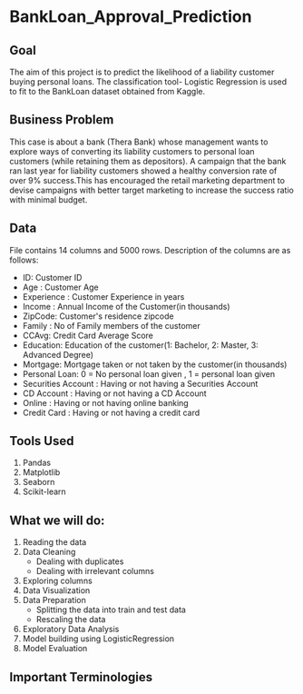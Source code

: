 # BankLoan_Approval_Prediction
## Goal
The aim of this project is to predict the likelihood of a liability customer buying personal loans. The classification tool- Logistic Regression is used to fit to the BankLoan dataset obtained from Kaggle.
## Business Problem
This case is about a bank (Thera Bank) whose management wants to explore ways of converting its liability customers to personal loan customers (while retaining them as depositors). A campaign that the bank ran last year for liability customers showed a healthy conversion rate of over 9% success.This has encouraged the retail marketing department to devise campaigns with better target marketing to increase the success ratio with minimal budget.
## Data
File contains 14 columns and 5000 rows. Description of the columns are as follows:
- ID: Customer ID
- Age : Customer Age
- Experience : Customer Experience in years
- Income : Annual Income of the Customer(in thousands)
- ZipCode: Customer's residence zipcode
- Family : No of Family members of the customer
- CCAvg: Credit Card Average Score
- Education: Education of the customer(1: Bachelor, 2: Master, 3: Advanced Degree)
- Mortgage: Mortgage taken or not taken by the customer(in thousands)
- Personal Loan: 0 = No personal loan given , 1 = personal loan given
- Securities Account : Having or not having a Securities Account
- CD Account : Having or not having a CD Account
- Online : Having or not having online banking
- Credit Card : Having or not having a credit card
##  Tools Used
1. Pandas
2. Matplotlib
3. Seaborn
4. Scikit-learn
## What we will do:
1. Reading the data
2. Data Cleaning
   - Dealing with duplicates
   - Dealing with irrelevant columns   
4. Exploring columns
5. Data Visualization
6. Data Preparation
   - Splitting the data into train and test data
   - Rescaling the data 
7. Exploratory Data Analysis
8. Model building using LogisticRegression
9. Model Evaluation

## Important Terminologies
